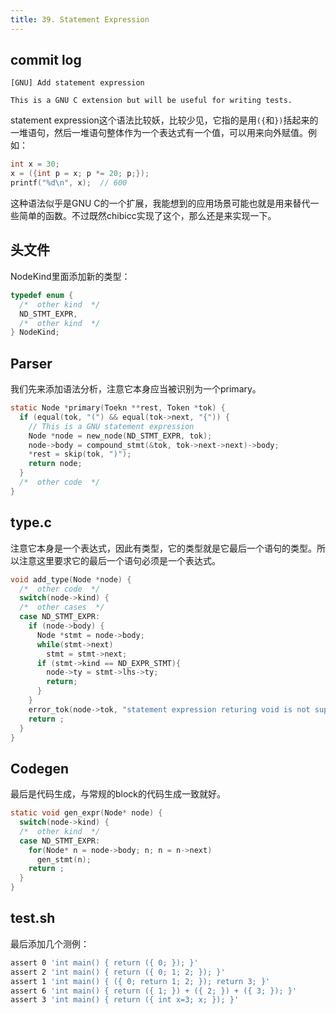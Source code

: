 ```yaml
---
title: 39. Statement Expression
---
```


## commit log

```plaintext
[GNU] Add statement expression

This is a GNU C extension but will be useful for writing tests.
```

statement expression这个语法比较妖，比较少见，它指的是用`({`和`})`括起来的一堆语句，然后一堆语句整体作为一个表达式有一个值，可以用来向外赋值。例如：

```c
int x = 30;
x = ({int p = x; p *= 20; p;});
printf("%d\n", x);  // 600
```

这种语法似乎是GNU C的一个扩展，我能想到的应用场景可能也就是用来替代一些简单的函数。不过既然chibicc实现了这个，那么还是来实现一下。

## 头文件

NodeKind里面添加新的类型：

```c
typedef enum {
  /*  other kind  */
  ND_STMT_EXPR,
  /*  other kind  */
} NodeKind;
```

## Parser

我们先来添加语法分析，注意它本身应当被识别为一个primary。

```c
static Node *primary(Toekn **rest, Token *tok) {
  if (equal(tok, "(") && equal(tok->next, "{")) {
    // This is a GNU statement expression
    Node *node = new_node(ND_STMT_EXPR, tok);
    node->body = compound_stmt(&tok, tok->next->next)->body;
    *rest = skip(tok, ")");
    return node;
  }
  /*  other code  */
}
```

## type.c

注意它本身是一个表达式，因此有类型，它的类型就是它最后一个语句的类型。所以注意这里要求它的最后一个语句必须是一个表达式。

```c
void add_type(Node *node) {
  /*  other code  */
  switch(node->kind) {
  /*  other cases  */
  case ND_STMT_EXPR:
    if (node->body) {
      Node *stmt = node->body;
      while(stmt->next)
        stmt = stmt->next;
      if (stmt->kind == ND_EXPR_STMT){
        node->ty = stmt->lhs->ty;
        return;
      }
    }
    error_tok(node->tok, "statement expression returing void is not supported");
    return ;
  }
}
```

## Codegen

最后是代码生成，与常规的block的代码生成一致就好。

```c
static void gen_expr(Node* node) {
  switch(node->kind) {
  /*  other kind  */
  case ND_STMT_EXPR:
    for(Node* n = node->body; n; n = n->next)
      gen_stmt(n);
    return ;
  }
}
```

## test.sh

最后添加几个测例：

```bash
assert 0 'int main() { return ({ 0; }); }'
assert 2 'int main() { return ({ 0; 1; 2; }); }'
assert 1 'int main() { ({ 0; return 1; 2; }); return 3; }'
assert 6 'int main() { return ({ 1; }) + ({ 2; }) + ({ 3; }); }'
assert 3 'int main() { return ({ int x=3; x; }); }'
```

‍
